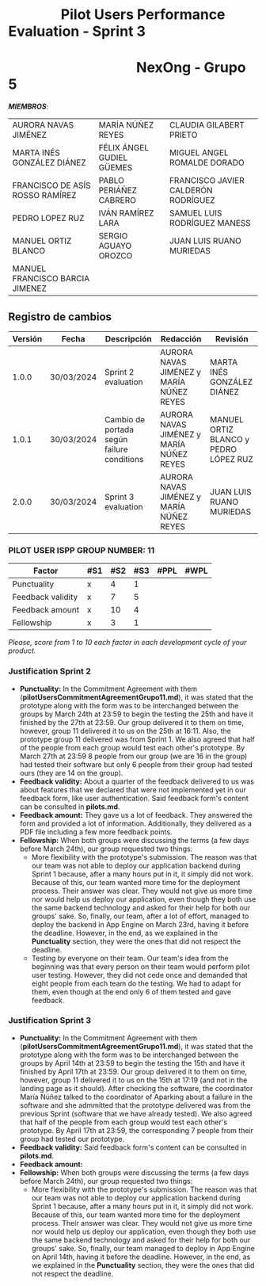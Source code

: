 #  &nbsp;&nbsp;&nbsp;&nbsp;&nbsp;&nbsp;&nbsp;&nbsp;&nbsp;&nbsp;&nbsp;&nbsp;&nbsp;&nbsp;&nbsp;&nbsp;Pilot Users Performance Evaluation - Sprint 3
#  &nbsp;&nbsp;&nbsp;&nbsp;&nbsp;&nbsp;&nbsp;&nbsp;&nbsp;&nbsp;&nbsp;&nbsp;&nbsp;&nbsp;&nbsp;&nbsp;&nbsp;&nbsp;&nbsp;&nbsp;&nbsp;&nbsp;&nbsp;&nbsp;&nbsp;&nbsp;&nbsp;&nbsp;&nbsp;&nbsp;&nbsp;&nbsp;&nbsp;&nbsp;&nbsp;&nbsp;&nbsp;&nbsp;&nbsp;NexOng - Grupo 5

***MIEMBROS***:

<table>
  <tr>
    <td>AURORA NAVAS JIMÉNEZ</td>
    <td>MARÍA NÚÑEZ REYES</td>
    <td>CLAUDIA GILABERT PRIETO</td>
  </tr>
  <tr>
    <td>MARTA INÉS GONZÁLEZ DIÁNEZ</td>
    <td>FÉLIX ÁNGEL GUDIEL GÜEMES</td>
    <td>MIGUEL ANGEL ROMALDE DORADO</td>
  </tr>
  <tr>
    <td>FRANCISCO DE ASÍS ROSSO RAMÍREZ</td>
    <td>PABLO PERIÁÑEZ CABRERO</td>
    <td>FRANCISCO JAVIER CALDERÓN RODRÍGUEZ</td>
  </tr>
  <tr>
    <td>PEDRO LOPEZ RUZ</td>
    <td>IVÁN RAMÍREZ LARA</td>
    <td>SAMUEL LUIS RODRÍGUEZ MANESS</td>
  </tr>
  <tr>
    <td>MANUEL ORTIZ BLANCO</td>
    <td>SERGIO AGUAYO OROZCO</td>
    <td>JUAN LUIS RUANO MURIEDAS</td>
  </tr>
  <tr>
    <td>MANUEL FRANCISCO BARCIA JIMENEZ</td>
    <td></td>
    <td></td>
  </tr>
</table>

## Registro de cambios
| Versión | Fecha | Descripción | Redacción | Revisión |
|---------|-------|-------------|---------------|---------------|
|1.0.0|30/03/2024|Sprint 2 evaluation|AURORA NAVAS JIMÉNEZ y MARÍA NÚÑEZ REYES | MARTA INÉS GONZÁLEZ DIÁNEZ|
|1.0.1|30/03/2024|Cambio de portada según failure conditions|AURORA NAVAS JIMÉNEZ y MARÍA NÚÑEZ REYES| MANUEL ORTIZ BLANCO y PEDRO LÓPEZ RUZ|
|2.0.0|30/03/2024|Sprint 3 evaluation|AURORA NAVAS JIMÉNEZ y MARÍA NÚÑEZ REYES | JUAN LUIS RUANO MURIEDAS|



### PILOT USER ISPP GROUP NUMBER: 11

| Factor            | #S1 | #S2 | #S3 | #PPL | #WPL |
|-------------------|-----|-----|-----|------|------|
| Punctuality       |  x  |  4  |  1  |      |      |
| Feedback validity |  x  |  7  |  5  |      |      |
| Feedback amount   |  x  | 10  |  4  |      |      |
| Fellowship        |  x  |  3  |  1  |      |      |


*Please, score from 1 to 10 each factor in each development cycle of your product.*

### Justification Sprint 2
- **Punctuality:** In the Commitment Agreement with them (**pilotUsersCommitmentAgreementGrupo11.md**), it was stated that the prototype along with the form was to be interchanged between the groups by March 24th at 23:59 to begin the testing the 25th and have it finished by the 27th at 23:59. Our group delivered it to them on time, however, group 11 delivered it to us on the 25th at 16:11. Also, the prototype group 11 delivered was from Sprint 1. 
We also agreed that half of the people from each group would test each other's prototype. By March 27th at 23:59 8 people from our group (we are 16 in the group) had tested their software but only 6 people from their group had tested ours (they are 14 on the group).
- **Feedback validity:** About a quarter of the feedback delivered to us was about features that we declared that were not implemented yet in our feedback form, like user authentication. Said feedback form's content can be consulted in **pilots.md**.
- **Feedback amount:** They gave us a lot of feedback. They answered the form and provided a lot of information. Additionally, they delivered as a PDF file including a few more feedback points.
- **Fellowship:** When both groups were discussing the terms (a few days before March 24th), our group requested two things:
	- More flexibility with the prototype's submission. The reason was that our team was not able to deploy our application backend during Sprint 1 because, after a many hours put in it, it simply did not work. Because of this, our team wanted more time for the deployment process. Their answer was clear. They would not give us more time nor would help us deploy our application, even though they both use the same backend technology and asked for their help for both our groups' sake. So, finally, our team, after a lot of effort, managed to deploy the backend in App Engine on March 23rd, having it before the deadline. However, in the end, as we explained in the **Punctuality** section, they were the ones that did not respect the deadline.
	- Testing by everyone on their team. Our team's idea from the beginning was that every person on their team would perform pilot user testing. However, they did not cede once and demanded that eight people from each team do the testing. We had to adapt for them, even though at the end only 6 of them tested and gave feedback.


### Justification Sprint 3
- **Punctuality:** In the Commitment Agreement with them (**pilotUsersCommitmentAgreementGrupo11.md**), it was stated that the prototype along with the form was to be interchanged between the groups by April 14th at 23:59 to begin the testing the 15th and have it finished by April 17th at 23:59. Our group delivered it to them on time, however, group 11 delivered it to us on the 15th at 17:19 (and not in the landing page as it should). After checking the software, the coordinator María Núñez talked to the coordinator of Aparking about a failure in the software and she admmitted that the prototype delivered was from the previous Sprint (software that we have already tested). 
We also agreed that half of the people from each group would test each other's prototype. By April 17th at 23:59, the corresponding 7 people from their group had tested our prototype.
- **Feedback validity:**                                Said feedback form's content can be consulted in **pilots.md**.
- **Feedback amount:** 
- **Fellowship:** When both groups were discussing the terms (a few days before March 24th), our group requested two things:
	- More flexibility with the prototype's submission. The reason was that our team was not able to deploy our application backend during Sprint 1 because, after a many hours put in it, it simply did not work. Because of this, our team wanted more time for the deployment process. Their answer was clear. They would not give us more time nor would help us deploy our application, even though they both use the same backend technology and asked for their help for both our groups' sake. So, finally, our team managed to deploy in App Engine on April 14th, having it before the deadline. However, in the end, as we explained in the **Punctuality** section, they were the ones that did not respect the deadline.
